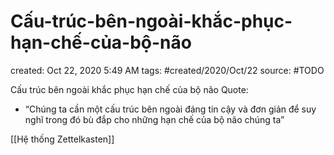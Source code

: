 # Cấu-trúc-bên-ngoài-khắc-phục-hạn-chế-của-bộ-não

created: Oct 22, 2020 5:49 AM
tags: #created/2020/Oct/22
source: #TODO

Cấu trúc bên ngoài khắc phục hạn chế của bộ não
Quote:
- “Chúng ta cần một cấu trúc bên ngoài đáng tin cậy và đơn giản để suy nghĩ trong đó bù đắp cho những hạn chế của bộ não chúng ta”

[[Hệ thống Zettelkasten]]
